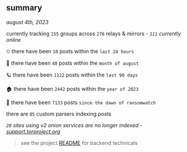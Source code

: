 
## summary
_august 4th, 2023_

currently tracking `155` groups across `276` relays & mirrors - _`111` currently online_

⏲ there have been `10` posts within the `last 24 hours`

🦈 there have been `48` posts within the `month of august`

🪐 there have been `1122` posts within the `last 90 days`

🏚 there have been `2442` posts within the `year of 2023`

🦕 there have been `7133` posts `since the dawn of ransomwatch`

there are `85` custom parsers indexing posts

_`20` sites using v2 onion services are no longer indexed - [support.torproject.org](https://support.torproject.org/onionservices/v2-deprecation/)_

> see the project [README](https://github.com/joshhighet/ransomwatch#ransomwatch--) for backend technicals
